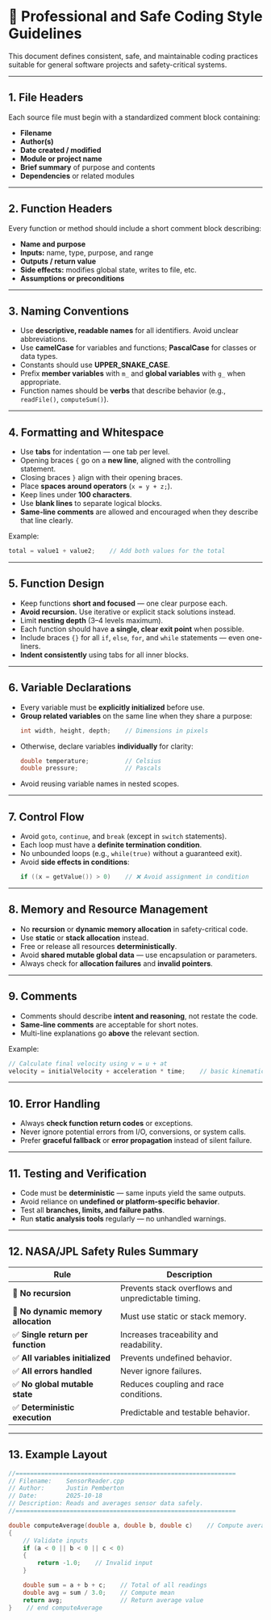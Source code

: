 # 🚀 **Professional and Safe Coding Style Guidelines**

This document defines consistent, safe, and maintainable coding practices suitable for general software projects and safety-critical systems.

---

## **1. File Headers**
Each source file must begin with a standardized comment block containing:

- **Filename**  
- **Author(s)**  
- **Date created / modified**  
- **Module or project name**  
- **Brief summary** of purpose and contents  
- **Dependencies** or related modules  

---

## **2. Function Headers**
Every function or method should include a short comment block describing:

- **Name and purpose**  
- **Inputs:** name, type, purpose, and range  
- **Outputs / return value**  
- **Side effects:** modifies global state, writes to file, etc.  
- **Assumptions or preconditions**

---

## **3. Naming Conventions**
- Use **descriptive, readable names** for all identifiers. Avoid unclear abbreviations.  
- Use **camelCase** for variables and functions; **PascalCase** for classes or data types.  
- Constants should use **UPPER_SNAKE_CASE**.  
- Prefix **member variables** with `m_` and **global variables** with `g_` when appropriate.  
- Function names should be **verbs** that describe behavior (e.g., `readFile()`, `computeSum()`).  

---

## **4. Formatting and Whitespace**
- Use **tabs** for indentation — one tab per level.  
- Opening braces `{` go on a **new line**, aligned with the controlling statement.  
- Closing braces `}` align with their opening braces.  
- Place **spaces around operators** (`x = y + z;`).  
- Keep lines under **100 characters**.  
- Use **blank lines** to separate logical blocks.  
- **Same-line comments** are allowed and encouraged when they describe that line clearly.  

Example:
```cpp
total = value1 + value2;    // Add both values for the total
```

---

## **5. Function Design**
- Keep functions **short and focused** — one clear purpose each.  
- **Avoid recursion.** Use iterative or explicit stack solutions instead.  
- Limit **nesting depth** (3–4 levels maximum).  
- Each function should have **a single, clear exit point** when possible.  
- Include braces `{}` for all `if`, `else`, `for`, and `while` statements — even one-liners.  
- **Indent consistently** using tabs for all inner blocks.  

---

## **6. Variable Declarations**
- Every variable must be **explicitly initialized** before use.  
- **Group related variables** on the same line when they share a purpose:  
  ```cpp
  int width, height, depth;    // Dimensions in pixels
  ```
- Otherwise, declare variables **individually** for clarity:  
  ```cpp
  double temperature;          // Celsius
  double pressure;             // Pascals
  ```
- Avoid reusing variable names in nested scopes.  

---

## **7. Control Flow**
- Avoid `goto`, `continue`, and `break` (except in `switch` statements).  
- Each loop must have a **definite termination condition**.  
- No unbounded loops (e.g., `while(true)` without a guaranteed exit).  
- Avoid **side effects in conditions**:  
  ```cpp
  if ((x = getValue()) > 0)    // ❌ Avoid assignment in condition
  ```

---

## **8. Memory and Resource Management**
- No **recursion** or **dynamic memory allocation** in safety-critical code.  
- Use **static** or **stack allocation** instead.  
- Free or release all resources **deterministically**.  
- Avoid **shared mutable global data** — use encapsulation or parameters.  
- Always check for **allocation failures** and **invalid pointers**.  

---

## **9. Comments**
- Comments should describe **intent and reasoning**, not restate the code.  
- **Same-line comments** are acceptable for short notes.  
- Multi-line explanations go **above** the relevant section.  

Example:
```cpp
// Calculate final velocity using v = u + at
velocity = initialVelocity + acceleration * time;    // basic kinematic formula
```

---

## **10. Error Handling**
- Always **check function return codes** or exceptions.  
- Never ignore potential errors from I/O, conversions, or system calls.  
- Prefer **graceful fallback** or **error propagation** instead of silent failure.  

---

## **11. Testing and Verification**
- Code must be **deterministic** — same inputs yield the same outputs.  
- Avoid reliance on **undefined or platform-specific behavior**.  
- Test all **branches, limits, and failure paths**.  
- Run **static analysis tools** regularly — no unhandled warnings.  

---

## **12. NASA/JPL Safety Rules Summary**

| Rule | Description |
|------|--------------|
| 🚫 **No recursion** | Prevents stack overflows and unpredictable timing. |
| 🚫 **No dynamic memory allocation** | Must use static or stack memory. |
| ✅ **Single return per function** | Increases traceability and readability. |
| ✅ **All variables initialized** | Prevents undefined behavior. |
| ✅ **All errors handled** | Never ignore failures. |
| ✅ **No global mutable state** | Reduces coupling and race conditions. |
| ✅ **Deterministic execution** | Predictable and testable behavior. |

---

## **13. Example Layout**

```cpp
//=============================================================
// Filename:    SensorReader.cpp
// Author:      Justin Pemberton
// Date:        2025-10-18
// Description: Reads and averages sensor data safely.
//=============================================================

double computeAverage(double a, double b, double c)    // Compute average of three values
{
	// Validate inputs
	if (a < 0 || b < 0 || c < 0)
	{
		return -1.0;    // Invalid input
	}

	double sum = a + b + c;    // Total of all readings
	double avg = sum / 3.0;    // Compute mean
	return avg;                // Return average value
}    // end computeAverage
```
